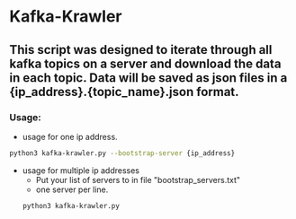 # Kafka-Krawler

## This script was designed to iterate through all kafka topics on a server and download the data in each topic. Data will be saved as json files in a {ip_address}.{topic_name}.json format.

### Usage:
- usage for one ip address.
```bash
python3 kafka-krawler.py --bootstrap-server {ip_address}
```
- usage for multiple ip addresses
  - Put your list of servers to in file "bootstrap_servers.txt"
  - one server per line.
  ```bash
  python3 kafka-krawler.py
  ```

  